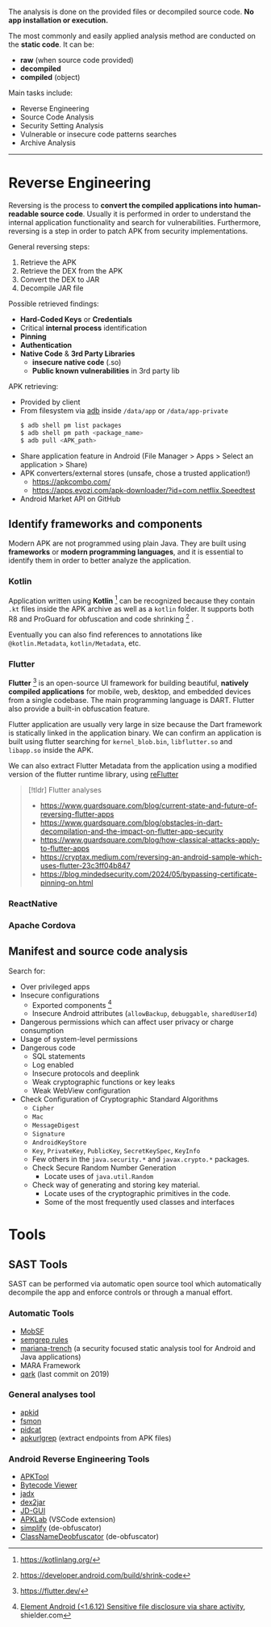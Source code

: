 The analysis is done on the provided files or decompiled source code. **No app installation or execution.**

The most commonly and easily applied analysis method are conducted on the **static code**. It can be:
- **raw** (when source code provided)
- **decompiled**
- **compiled** (object)

Main tasks include:
- Reverse Engineering
- Source Code Analysis
- Security Setting Analysis
- Vulnerable or insecure code patterns searches
- Archive Analysis

---

# Reverse Engineering

Reversing is the process to **convert the compiled applications into human-readable source code**. Usually it is performed in order to understand the internal application functionality and search for vulnerabilities. Furthermore, reversing is a step in order to patch APK from security implementations.

General reversing steps:
1. Retrieve the APK
2. Retrieve the DEX from the APK
3. Convert the DEX to JAR
4. Decompile JAR file

Possible retrieved findings:
- **Hard-Coded Keys** or **Credentials**
- Critical **internal process** identification
- **Pinning**
- **Authentication**
- **Native Code** & **3rd Party Libraries**
    - **insecure native code** (.so)
    - **Public known vulnerabilities** in 3rd party lib

APK retrieving:
- Provided by client
- From filesystem via [adb](../Tools/adb.md) inside `/data/app` or `/data/app-private` 
	```bash
	$ adb shell pm list packages  
	$ adb shell pm path <package_name>
	$ adb pull <APK_path>
	```
- Share application feature in Android (File Manager > Apps > Select an application > Share)
- APK converters/external stores (unsafe, chose a trusted application!)
	- https://apkcombo.com/
	- https://apps.evozi.com/apk-downloader/?id=com.netflix.Speedtest
- Android Market API on GitHub

## Identify frameworks and components
Modern APK are not programmed using plain Java. They are built using **frameworks** or **modern programming languages**, and it is essential to identify them in order to better analyze the application.

### Kotlin

Application written using **Kotlin** [^kotlin] can be recognized because they contain `.kt` files inside the APK archive as well as a `kotlin` folder. It supports both R8 and ProGuard for obfuscation and code shrinking [^kotlin-obf] . 

[^kotlin]: https://kotlinlang.org/
[^kotlin-obf]: https://developer.android.com/build/shrink-code

Eventually you can also find references to annotations like `@kotlin.Metadata`, `kotlin/Metadata`, etc.


### Flutter

**Flutter** [^flutter] is an open-source UI framework for building beautiful, **natively compiled applications** for mobile, web, desktop, and embedded devices from a single codebase. The main programming language is DART. Flutter also provide a built-in obfuscation feature.

[^flutter]: https://flutter.dev/

Flutter application are usually very large in size because the Dart framework is statically linked in the application binary. We can confirm an application is built using flutter searching for `kernel_blob.bin`, `libflutter.so` and `libapp.so` inside the APK. 

We can also extract Flutter Metadata from the application using a modified version of the flutter runtime library, using [reFlutter](https://github.com/Impact-I/reFlutter)

>[!tldr] Flutter analyses
>- https://www.guardsquare.com/blog/current-state-and-future-of-reversing-flutter-apps
>- https://www.guardsquare.com/blog/obstacles-in-dart-decompilation-and-the-impact-on-flutter-app-security
>- https://www.guardsquare.com/blog/how-classical-attacks-apply-to-flutter-apps
>- https://cryptax.medium.com/reversing-an-android-sample-which-uses-flutter-23c3ff04b847
>- https://blog.mindedsecurity.com/2024/05/bypassing-certificate-pinning-on.html

### ReactNative

### Apache Cordova

## Manifest and source code analysis

Search for:
- Over privileged apps
- Insecure configurations
    - Exported components [^element-android-cve]
    - Insecure Android attributes (`allowBackup`, `debuggable`, `sharedUserId`)
- Dangerous permissions which can affect user privacy or charge consumption
- Usage of system-level permissions
- Dangerous code
    - SQL statements
    - Log enabled
    - Insecure protocols and deeplink
    - Weak cryptographic functions or key leaks
    - Weak WebView configuration
- Check Configuration of Cryptographic Standard Algorithms
    - `Cipher`
    - `Mac`
    - `MessageDigest`
    - `Signature`
    - `AndroidKeyStore`
    - `Key`, `PrivateKey`, `PublicKey`, `SecretKeySpec`, `KeyInfo`
    - Few others in the `java.security.*` and `javax.crypto.*` packages.
    - Check Secure Random Number Generation
        - Locate uses of `java.util.Random`
    - Check way of generating and storing key material.
        - Locate uses of the cryptographic primitives in the code.
        - Some of the most frequently used classes and interfaces

[^element-android-cve]: [Element Android (<1.6.12) Sensitive file disclosure via share activity](https://www.shielder.com/advisories/element-android-sensitive-file-disclosure/), shielder.com

# Tools

## SAST Tools

SAST can be performed via automatic open source tool which automatically decompile the app and enforce controls or through a manual effort.

### Automatic Tools
- [MobSF](../Tools/MobSF.md)
- [semgrep rules](https://github.com/mindedsecurity/semgrep-rules-android-security/tree/main/rules)
- [mariana-trench](https://github.com/facebook/mariana-trench) (a security focused static analysis tool for Android and Java applications)
- MARA Framework
- [qark](../Tools/qark.md) (last commit on 2019)

### General analyses tool

- [apkid](../Tools/apkid.md)
- [fsmon](https://github.com/nowsecure/fsmon)
- [pidcat](https://github.com/JakeWharton/pidcat)
- [apkurlgrep](https://github.com/ndelphit/apkurlgrep) (extract endpoints from APK files)

### Android Reverse Engineering Tools
- [APKTool](../Tools/APKTool.md)
- [Bytecode Viewer](../Tools/Bytecode%20Viewer.md)
- [jadx](../Tools/jadx.md)
- [dex2jar](../Tools/dex2jar.md)
- [JD-GUI](../Tools/JD-GUI.md)
- [APKLab](https://github.com/APKLab/APKLab) (VSCode extension)
- [simplify](../Tools/simplify.md) (de-obfuscator)
- [ClassNameDeobfuscator](https://github.com/HamiltonianCycle/ClassNameDeobfuscator) (de-obfuscator)


